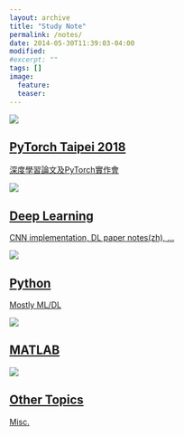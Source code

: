```yaml
---
layout: archive
title: "Study Note"
permalink: /notes/
date: 2014-05-30T11:39:03-04:00
modified:
#excerpt: ""
tags: []
image:
  feature:
  teaser:
---
```


<div class="tiles">
<div class="tile">
  <a href="{{ site.url }}/notes/PyTorchTP">
    <img src="{{ site.url }}/images/pytorch.jpg">
    <h2 class="post-title">PyTorch Taipei 2018</h2>
    <p class="post-excerpt">深度學習論文及PyTorch實作會</p>
  </a>
</div><!-- /.tile -->

<div class="tile">
  <a href="{{ site.url }}/notes/DL">
    <img src="{{ site.url }}/images/DLogo.png">
    <h2 class="post-title">Deep Learning</h2>
    <p class="post-excerpt">CNN implementation, DL paper notes(zh), ...</p>
  </a>
</div><!-- /.tile -->

<div class="tile">
  <a href="{{ site.url }}/notes/Python">
    <img src="{{ site.url }}/images/Python.jpg">
    <h2 class="post-title">Python</h2>
    <p class="post-excerpt">Mostly ML/DL</p>
  </a>
</div><!-- /.tile -->

<div class="tile">
  <a href="{{ site.url }}/notes/MATLAB">
    <img src="{{ site.url }}/images/MATLAB.jpg">
    <h2 class="post-title">MATLAB</h2>
    <p class="post-excerpt"></p>
  </a>
</div><!-- /.tile -->

</div><!-- /.tiles -->




<div class="tiles">




<div class="tile">
  <a href="{{ site.url }}/notes/OT">
    <img src="{{ site.url }}/images/IOT-400x250.gif">
    <h2 class="post-title">Other Topics</h2>
    <p class="post-excerpt">Misc.</p>
  </a>
</div><!-- /.tile -->

</div><!-- /.tiles -->

